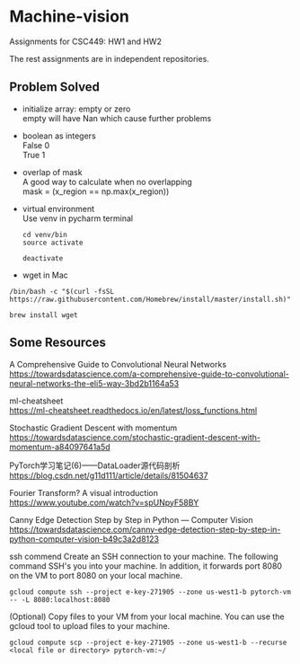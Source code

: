# Machine-vision
Assignments for CSC449: HW1 and HW2

The rest assignments are in independent repositories.

## Problem Solved
- initialize array: empty or zero </br>
  empty will have Nan which cause further problems
 
- boolean as integers</br>
  False 0</br>
  True 1
 
 - overlap of mask</br>
   A good way to calculate when no overlapping</br>
   mask = (x_region == np.max(x_region))
   
 - virtual environment</br>
   Use venv in pycharm terminal</br>
   
   `cd venv/bin`</br>
   `source activate`</br>
 
   `deactivate`
  
 - wget in Mac
 
 `/bin/bash -c "$(curl -fsSL https://raw.githubusercontent.com/Homebrew/install/master/install.sh)"`</br>
 
 `brew install wget`
  
  ## Some Resources
  A Comprehensive Guide to Convolutional Neural Networks</br>
  https://towardsdatascience.com/a-comprehensive-guide-to-convolutional-neural-networks-the-eli5-way-3bd2b1164a53
  
  ml-cheatsheet</br>
  https://ml-cheatsheet.readthedocs.io/en/latest/loss_functions.html

  Stochastic Gradient Descent with momentum</br>
  https://towardsdatascience.com/stochastic-gradient-descent-with-momentum-a84097641a5d
  
  PyTorch学习笔记(6)——DataLoader源代码剖析</br>
  https://blog.csdn.net/g11d111/article/details/81504637
  
  Fourier Transform? A visual introduction</br>
  https://www.youtube.com/watch?v=spUNpyF58BY
  
  Canny Edge Detection Step by Step in Python — Computer Vision</br>
  https://towardsdatascience.com/canny-edge-detection-step-by-step-in-python-computer-vision-b49c3a2d8123
  
  
  
  
ssh commend
Create an SSH connection to your machine.
The following command SSH's you into your machine. In addition, it forwards port 8080 on the VM to port 8080 on your local machine.
  
  `gcloud compute ssh --project e-key-271905 --zone us-west1-b pytorch-vm -- -L 8080:localhost:8080`
  
(Optional) Copy files to your VM from your local machine.
You can use the gcloud tool to upload files to your machine.

`gcloud compute scp --project e-key-271905 --zone us-west1-b --recurse <local file or directory> pytorch-vm:~/`
  
  
